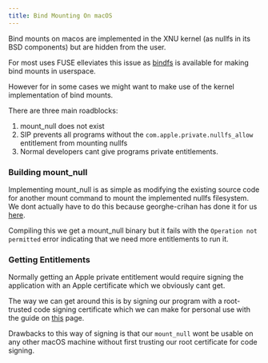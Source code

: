 ```yaml
---
title: Bind Mounting On macOS
---
```


Bind mounts on macos are implemented in the XNU kernel (as nullfs in its BSD components) but are hidden from the user.

For most uses FUSE elleviates this issue as [bindfs](https://formulae.brew.sh/formula/bindfs) is available for making bind mounts in userspace.

However for in some cases we might want to make use of the kernel implementation of bind mounts.

There are three main roadblocks:
1. mount_null does not exist
2. SIP prevents all programs without the `com.apple.private.nullfs_allow` entitlement from mounting nullfs
3. Normal developers cant give programs private entitlements.

### Building mount_null

Implementing mount_null is as simple as modifying the existing source code for another mount command to mount the implemented nullfs filesystem. We dont actually have to do this because georghe-crihan has done it for us [here](https://github.com/georghe-crihan/binary-kernel-modules/blob/2a489b7a98d37891b7759b7d9f746ae682ae1bd6/mount_nullfs/mount_null.c).

Compiling this we get a mount_null binary but it fails with the `Operation not permitted` error indicating that we need more entitlements to run it.

### Getting Entitlements

Normally getting an Apple private entitlement would require signing the application with an Apple certificate which we obviously cant get.

The way we can get around this is by signing our program with a root-trusted code signing certificate which we can make for personal use with the guide on [this](https://sourceware.org/gdb/wiki/PermissionsDarwin) page.

Drawbacks to this way of signing is that our `mount_null` wont be usable on any other macOS machine without first trusting our root certificate for code signing.

